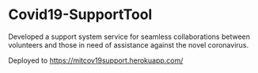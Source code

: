 # Covid19-SupportTool
Developed a support system service for seamless collaborations between volunteers and those in need of assistance against the novel coronavirus.

Deployed to https://mitcov19support.herokuapp.com/
